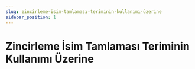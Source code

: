 ```yaml
---
slug: zincirleme-isim-tamlaması-teriminin-kullanımı-üzerine
sidebar_position: 1
---
```


# Zincirleme İsim Tamlaması Teriminin Kullanımı Üzerine

